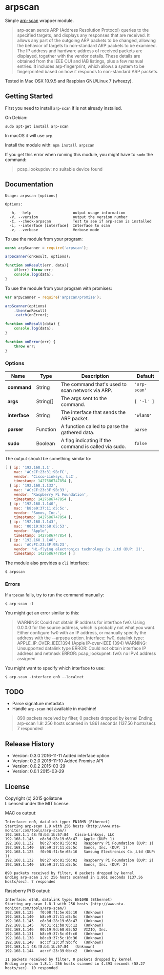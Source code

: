 # arpscan

Simple [arp-scan][arp-scan] wrapper module.

>arp-scan sends ARP (Address Resolution Protocol) queries to the specified targets, and displays any responses that are received. It allows any part of the outgoing ARP packets to be changed, allowing the behavior of targets to non-standard ARP packets to be examined. The IP address and hardware address of received packets are displayed, together with the vendor details. These details are obtained from the IEEE OUI and IAB listings, plus a few manual entries. It includes arp-fingerprint, which allows a system to be fingerprinted based on how it responds to non-standard ARP packets.

[arp-scan]: http://linux.die.net/man/1/arp-scan

Tested in Mac OSX 10.9.5 and Raspbian GNU/Linux 7 (wheezy).

## Getting Started
First you need to install `arp-scan` if is not already installed.

On Debian:
```
sudo apt-get install arp-scan
```

In macOS it will use `arp`.

Install the module with: `npm install arpscan`

If you get this error when running this module, you might have to `sudo` the command:
>pcap_lookupdev: no suitable device found


## Documentation

```
Usage: arpscan [options]

Options:

  -h, --help                   output usage information
  -V, --version                output the version number
  -C, --check-arpscan          Test to see if arp-scan is installed
  -i, --interface [interface]  Interface to scan
  -v, --verbose                Verbose mode

```

To use the module from your program:

```javascript
const arpScanner = require('arpscan');

arpScanner(onResult, options);

function onResult(err, data){
    if(err) throw err;
    console.log(data);
}
```

To use the module from your program with promises:

```javascript
var arpScanner = require('arpscan/promise');

arpScanner(options)
    .then(onResult)
    .catch(onError);

function onResult(data) {
    console.log(data);
}

function onError(err) {
    throw err;
}
```
### Options

| Name          | Type     | Description                                          | Default       |
| ------------- | -------- | ---------------------------------------------------- | ------------- | 
| **command**   | String   | The command that's used to scan network via ARP.     | `'arp-scan'`  |
| **args**      | String[] | The args sent to the command.                        | `[ '-l' ]`    |
| **interface** | String   | The interface that sends the ARP packet.             | `'wlan0'`     |
| **parser**    | Function | A function called to parse the gathered data.        | `parse`       |
| **sudo**      | Boolean  | A flag indicating if the command is called via sudo. | `false`       |

The output should be something similar to:

```javascript
[ { ip: '192.168.1.1',
    mac: 'AC:CF:23:31:9B:FC',
    vendor: 'Cisco-Linksys, LLC',
    timestamp: 1427686747854 },
  { ip: '192.168.1.132',
    mac: 'AC:CF:23:3F:9B:33',
    vendor: 'Raspberry Pi Foundation',
    timestamp: 1427686747854 },
  { ip: '192.168.1.140',
    mac: 'b8:e9:37:11:d5:5c',
    vendor: 'Sonos, Inc.',
    timestamp: 1427686747854 },
  { ip: '192.168.1.143',
    mac: '00:19:93:68:65:53',
    vendor: 'Apple',
    timestamp: 1427686747854 },
  { ip: '192.168.1.148',
    mac: 'AC:FC:23:3F:9B:23',
    vendor: 'Hi-flying electronics technology Co.,Ltd (DUP: 2)',
    timestamp: 1427686747854 } ]
```

The module also provides a `cli` interface:
```
$ arpscan
```

### Errors

If `arpscan` fails, try to run the command manually:
```
$ arp-scan -l
```
You might get an error similar to this:

>WARNING: Could not obtain IP address for interface fw0. Using 0.0.0.0 for
the source address, which is probably not what you want.
Either configure fw0 with an IP address, or manually specify the address
with the --arpspa option.
Interface: fw0, datalink type: APPLE_IP_OVER_IEEE1394 (Apple IP-over-IEEE 1394)
WARNING: Unsupported datalink type
ERROR: Could not obtain interface IP address and netmask
ERROR: pcap_lookupnet: fw0: no IPv4 address assigned

You might want to specify which interface to use:
```
$ arp-scan -interface en0 --localnet
```

## TODO
- Parse signature metadata
- Handle `arp-scan` not available in machine!


>890 packets received by filter, 0 packets dropped by kernel
Ending arp-scan 1.9: 256 hosts scanned in 1.861 seconds (137.56 hosts/sec). 7 responded

## Release History
- Version: 0.3.0 2016-11-11 Added interface option
- Version: 0.2.0 2016-11-10 Added Promise API
- Version: 0.0.2 2015-03-29
- Version: 0.0.1 2015-03-29

## License
Copyright (c) 2015 goliatone  
Licensed under the MIT license.



MAC os output:
```
Interface: en0, datalink type: EN10MB (Ethernet)
Starting arp-scan 1.9 with 256 hosts (http://www.nta-monitor.com/tools/arp-scan/)
192.168.1.1 48:f8:b3:1b:57:84   Cisco-Linksys, LLC
192.168.1.143   e8:8d:28:19:68:47   Apple (DUP: 1)
192.168.1.132   b8:27:eb:81:56:02   Raspberry Pi Foundation (DUP: 1)
192.168.1.140   b8:e9:37:11:d5:5c   Sonos, Inc. (DUP: 1)
192.168.1.125   f0:08:f1:5e:65:10   Samsung Electronics Co.,Ltd (DUP: 1)
192.168.1.132   b8:27:eb:81:56:02   Raspberry Pi Foundation (DUP: 2)
192.168.1.140   b8:e9:37:11:d5:5c   Sonos, Inc. (DUP: 2)

890 packets received by filter, 0 packets dropped by kernel
Ending arp-scan 1.9: 256 hosts scanned in 1.861 seconds (137.56 hosts/sec). 7 responded
```

Raspberry Pi B output:
```
Interface: eth0, datalink type: EN10MB (Ethernet)
Starting arp-scan 1.8.1 with 256 hosts (http://www.nta-monitor.com/tools/arp-scan/)
192.168.1.125   f0:08:f1:5e:65:10   (Unknown)
192.168.1.140   b8:e9:37:11:d5:5c   (Unknown)
192.168.1.143   e8:8d:28:19:68:47   (Unknown)
192.168.1.145   78:31:c1:b8:05:12   (Unknown)
192.168.1.146   00:19:9d:68:65:52   VIZIO, Inc.
192.168.1.131   b8:e9:37:5c:0f:c0   (Unknown)
192.168.1.138   b8:e9:37:5c:10:36   (Unknown)
192.168.1.148   ac:cf:23:3f:9b:fc   (Unknown)
192.168.1.1 48:f8:b3:1b:57:84   (Unknown)
192.168.1.144   ac:cf:23:39:bb:c2   (Unknown)

11 packets received by filter, 0 packets dropped by kernel
Ending arp-scan 1.8.1: 256 hosts scanned in 4.393 seconds (58.27 hosts/sec). 10 responded
```
